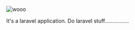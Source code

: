 ![wooo](https://cdn.discordapp.com/emojis/698924588188434494.gif?size=96)

It's a laravel application. Do laravel stuff................
